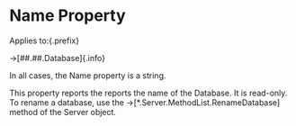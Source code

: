 # Name Property

Applies to:{.prefix}

→[##.##.Database]{.info}

In all cases, the Name property is a string.

This property reports the reports the name of the Database. It is read-only. To rename a database,
use the →[*.Server.MethodList.RenameDatabase] method of the Server object.

